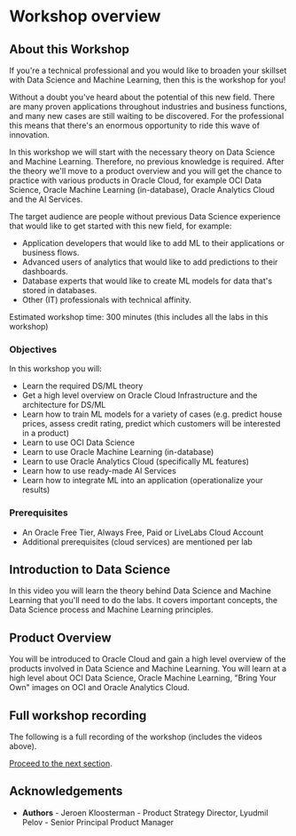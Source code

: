 # Workshop overview

## About this Workshop

If you're a technical professional and you would like to broaden your skillset with Data Science and Machine Learning, then this is the workshop for you!

Without a doubt you've heard about the potential of this new field. There are many proven applications throughout industries and business functions, and many new cases are still waiting to be discovered. For the professional this means that there's an enormous opportunity to ride this wave of innovation.

In this workshop we will start with the necessary theory on Data Science and Machine Learning. Therefore, no previous knowledge is required. After the theory we'll move to a product overview and you will get the chance to practice with various products in Oracle Cloud, for example OCI Data Science, Oracle Machine Learning (in-database), Oracle Analytics Cloud and the AI Services.

The target audience are people without previous Data Science experience that would like to get started with this new field, for example:
- Application developers that would like to add ML to their applications or business flows.
- Advanced users of analytics that would like to add predictions to their dashboards.
- Database experts that would like to create ML models for data that's stored in databases.
- Other (IT) professionals with technical affinity.

Estimated workshop time: 300 minutes (this includes all the labs in this workshop)

### Objectives

In this workshop you will:
* Learn the required DS/ML theory
* Get a high level overview on Oracle Cloud Infrastructure and the architecture for DS/ML
* Learn how to train ML models for a variety of cases (e.g. predict house prices, assess credit rating, predict which customers will be interested in a product)
* Learn to use OCI Data Science
* Learn to use Oracle Machine Learning (in-database)
* Learn to use Oracle Analytics Cloud (specifically ML features)
* Learn how to use ready-made AI Services
* Learn how to integrate ML into an application (operationalize your results)

### Prerequisites

* An Oracle Free Tier, Always Free, Paid or LiveLabs Cloud Account
* Additional prerequisites (cloud services) are mentioned per lab

## Introduction to Data Science

In this video you  will learn the theory behind Data Science and Machine Learning that you'll need to do the labs. It covers important concepts, the Data Science process and Machine Learning principles.

[](youtube:zcOZ-tqZgWw)

## Product Overview

You will be introduced to Oracle Cloud and gain a high level overview of the products involved in Data Science and Machine Learning. You will learn at a high level about OCI Data Science, Oracle Machine Learning, "Bring Your Own" images on OCI and Oracle Analytics Cloud.

[](youtube:UDB9EDuc55o)

## Full workshop recording

The following is a full recording of the workshop (includes the videos above).
[](youtube:iAA6NlVDEBM)

[Proceed to the next section](#next).

## Acknowledgements
* **Authors** - Jeroen Kloosterman - Product Strategy Director, Lyudmil Pelov - Senior Principal Product Manager
